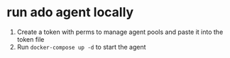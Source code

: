 # run ado agent locally

1. Create a token with perms to manage agent pools and paste it into the token file
2. Run `docker-compose up -d` to start the agent
